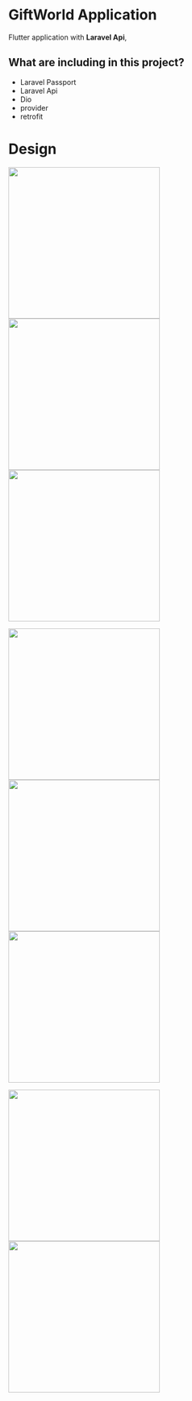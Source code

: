 # GiftWorld Application

Flutter application with **Laravel Api**,


## What are including in this project?
- Laravel Passport 
- Laravel Api
- Dio
- provider
- retrofit

# Design 
<img src="img/screen_shot/img0.jpg" width="300px" class="mr10"> <img src="img/screen_shot/img1.jpg" width="300px"> <img src="img/screen_shot/img2.jpg" width="300px" >

<img src="img/screen_shot/img4.jpg" width="300px" class="mr10"> <img src="img/screen_shot/img5.jpg" width="300px"> <img src="img/screen_shot/img6.jpg" width="300px">

<img src="img/screen_shot/img7.jpg" width="300px">   <img src="img/screen_shot/img8.jpg" width="300px" >



